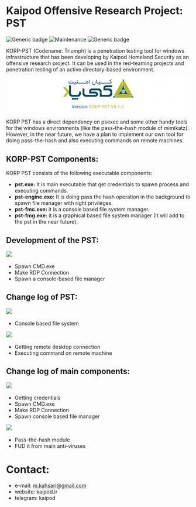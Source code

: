# Kaipod Offensive Research Project: PST
![Generic badge](https://img.shields.io/badge/version-0.1.0-red.svg)
![Maintenance](https://img.shields.io/badge/Maintained%3F-yes-green.svg)
![Generic badge](https://img.shields.io/badge/Windows-Passed-blue.svg)

KORP-PST (Codename: Triumph) is a penetration testing tool for windows infrastructure that has been developing by Kaipod Homeland Security as an offensive research project. It can be used in the red-teaming projects and penetration testing of an active directory-based environment.

<p align="center">
<img src="https://github.com/kaipodresearch/korp-pst/blob/main/kaipod-logo.png">
</p>

KORP PST has a direct dependency on psexec and some other handy tools for the windows environments (like the pass-the-hash module of mimikatz). However, in the near future, we have a plan to implement our own tool for doing pass-the-hash and also executing commands on remote machines. 

## KORP-PST Components:
KORP PST consists of the following executable components:
- **pst.exe:** It is main executable that get credentials to spawn process and executing commands.
- **pst-engine.exe:** It is doing pass the hash operation in the background to spawn file manager with right privileges.
- **pst-fmc.exe:** it is a console based file system manager.
- **pst-fmg.exe:** it is a graphical based file system manager (It will add to the pst in the near future).

## Development of the PST:
 ![](https://img.shields.io/static/v1?label=&message=PST-v0.1.0:&color=brown)

- Spawn CMD.exe
- Make RDP Connection
- Spawn a console-based file manager

## Change log of PST:
![](https://img.shields.io/static/v1?label=&message=KORP-PST-v1.0.0:&color=brown)
- Console based file system
		
![](https://img.shields.io/static/v1?label=&message=KORP-PST-v0.1.0:&color=brown)
- Getting remote desktop connection
- Executing command on remote machine
  
## Change log of main components:

![](https://img.shields.io/static/v1?label=&message=pst.exe:&color=blue)
- Getting credentials
- Spawn CMD.exe
- Make RDP Connection
- Spawn console based file manager

![](https://img.shields.io/static/v1?label=&message=pst-engine.exe:&color=blue)
- Pass-the-hash module
- FUD it from main anti-viruses

# Contact:
- e-mail: m.kahsari@gmail.com
- website: kaipod.ir
- telegram: kaipod
